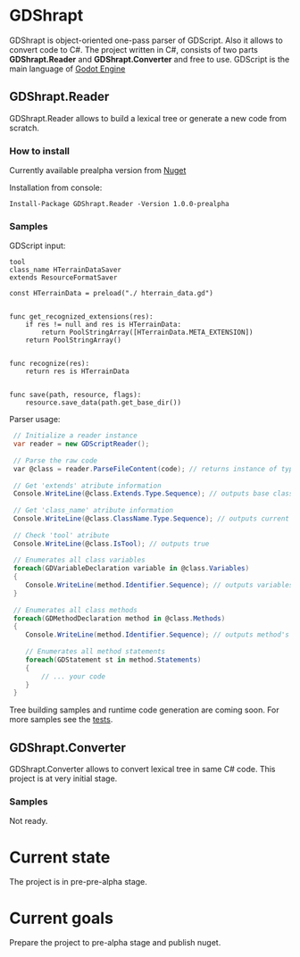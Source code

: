 # GDShrapt

GDShrapt is object-oriented one-pass parser of GDScript. Also it allows to convert code to C#. 
The project written in C#, consists of two parts **GDShrapt.Reader** and **GDShrapt.Converter** and free to use. 
GDScript is the main language of [Godot Engine](https://github.com/godotengine/godot)

## GDShrapt.Reader

GDShrapt.Reader allows to build a lexical tree or generate a new code from scratch.

### How to install
Currently available prealpha version from [Nuget](https://www.nuget.org/packages/GDShrapt.Reader)

Installation from console:
```
Install-Package GDShrapt.Reader -Version 1.0.0-prealpha
```

### Samples

GDScript input:

```gdscript
tool
class_name HTerrainDataSaver
extends ResourceFormatSaver

const HTerrainData = preload("./ hterrain_data.gd")


func get_recognized_extensions(res):
	if res != null and res is HTerrainData:
		return PoolStringArray([HTerrainData.META_EXTENSION])
	return PoolStringArray()


func recognize(res):
	return res is HTerrainData


func save(path, resource, flags):
	resource.save_data(path.get_base_dir())
```

Parser usage:

```csharp
 // Initialize a reader instance
 var reader = new GDScriptReader();
 
 // Parse the raw code
 var @class = reader.ParseFileContent(code); // returns instance of type GDClassDeclaration 
 
 // Get 'extends' atribute information
 Console.WriteLine(@class.Extends.Type.Sequence); // outputs base class name "ResourceFormatSaver"
 
 // Get 'class_name' atribute information
 Console.WriteLine(@class.ClassName.Type.Sequence); // outputs current class name "HTerrainDataSaver"
 
 // Check 'tool' atribute 
 Console.WriteLine(@class.IsTool); // outputs true 
 
 // Enumerates all class variables
 foreach(GDVariableDeclaration variable in @class.Variables)
 {
    Console.WriteLine(method.Identifier.Sequence); // outputs variables's name
 }
 
 // Enumerates all class methods
 foreach(GDMethodDeclaration method in @class.Methods)
 {
    Console.WriteLine(method.Identifier.Sequence); // outputs method's name
    
    // Enumerates all method statements
    foreach(GDStatement st in method.Statements)
    {
        // ... your code
    }
 }
```

Tree building samples and runtime code generation are coming soon.
For more samples see the [tests](src/GDShrapt.Reader.Tests/ParsingTests.cs).

## GDShrapt.Converter
GDShrapt.Converter allows to convert lexical tree in same C# code. 
This project is at very initial stage.

### Samples
Not ready.

# Current state
The project is in pre-pre-alpha stage.

# Current goals
Prepare the project to pre-alpha stage and publish nuget.
